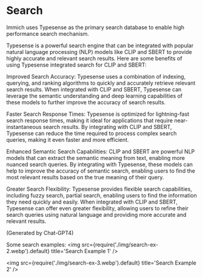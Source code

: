 # Search

Immich uses Typesense as the primary search database to enable high performance search mechanism.

Typesense is a powerful search engine that can be integrated with popular natural language processing (NLP) models like CLIP and SBERT to provide highly accurate and relevant search results. Here are some benefits of using Typesense integrated search for CLIP and SBERT:

Improved Search Accuracy: Typesense uses a combination of indexing, querying, and ranking algorithms to quickly and accurately retrieve relevant search results. When integrated with CLIP and SBERT, Typesense can leverage the semantic understanding and deep learning capabilities of these models to further improve the accuracy of search results.

Faster Search Response Times: Typesense is optimized for lightning-fast search response times, making it ideal for applications that require near-instantaneous search results. By integrating with CLIP and SBERT, Typesense can reduce the time required to process complex search queries, making it even faster and more efficient.

Enhanced Semantic Search Capabilities: CLIP and SBERT are powerful NLP models that can extract the semantic meaning from text, enabling more nuanced search queries. By integrating with Typesense, these models can help to improve the accuracy of semantic search, enabling users to find the most relevant results based on the true meaning of their query.

Greater Search Flexibility: Typesense provides flexible search capabilities, including fuzzy search, partial search, enabling users to find the information they need quickly and easily. When integrated with CLIP and SBERT, Typesense can offer even greater flexibility, allowing users to refine their search queries using natural language and providing more accurate and relevant results.

(Generated by Chat-GPT4)

Some search examples:
<img src={require('./img/search-ex-2.webp').default} title='Search Example 1' />

<img src={require('./img/search-ex-3.webp').default} title='Search Example 2' />
